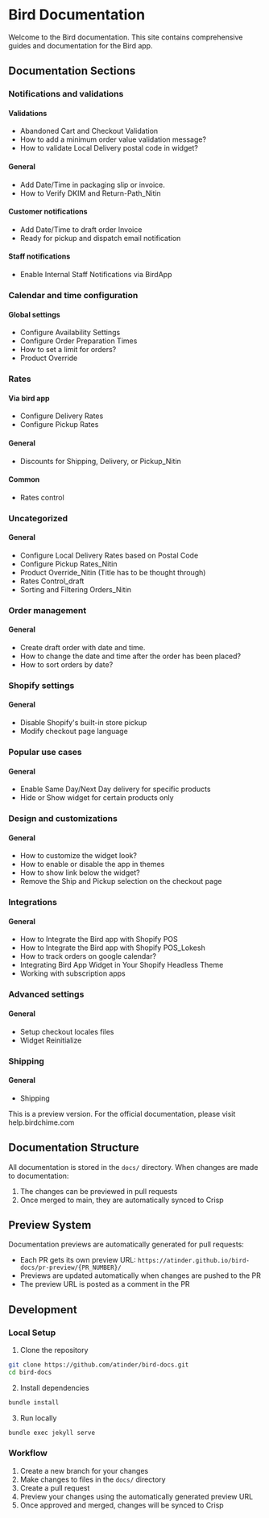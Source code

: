 # Bird Documentation

Welcome to the Bird documentation. This site contains comprehensive guides and documentation for the Bird app.

## Documentation Sections

### Notifications and validations

#### Validations

* Abandoned Cart and Checkout Validation
* How to add a minimum order value validation message?
* How to validate Local Delivery postal code in widget?

#### General

* Add Date/Time in packaging slip or invoice.
* How to Verify DKIM and Return-Path_Nitin

#### Customer notifications

* Add Date/Time to draft order Invoice
* Ready for pickup and dispatch email notification

#### Staff notifications

* Enable Internal Staff Notifications via BirdApp

### Calendar and time configuration

#### Global settings

* Configure Availability Settings
* Configure Order Preparation Times
* How to set a limit for orders?
* Product Override

### Rates

#### Via bird app

* Configure Delivery Rates
* Configure Pickup Rates

#### General

* Discounts for Shipping, Delivery, or Pickup_Nitin

#### Common

* Rates control

### Uncategorized

#### General

* Configure Local Delivery Rates based on Postal Code
* Configure Pickup Rates_Nitin
* Product Override_Nitin (Title has to be thought through)
* Rates Control_draft
* Sorting and Filtering Orders_Nitin

### Order management

#### General

* Create draft order with date and time.
* How to change the date and time after the order has been placed?
* How to sort orders by date?

### Shopify settings

#### General

* Disable Shopify's built-in store pickup
* Modify checkout page language

### Popular use cases

#### General

* Enable Same Day/Next Day delivery for specific products
* Hide or Show widget for certain products only

### Design and customizations

#### General

* How to customize the widget look?
* How to enable or disable the app in themes
* How to show link below the widget?
* Remove the Ship and Pickup selection on the checkout page

### Integrations

#### General

* How to Integrate the Bird app with Shopify POS
* How to Integrate the Bird app with Shopify POS_Lokesh
* How to track orders on google calendar?
* Integrating Bird App Widget in Your Shopify Headless Theme
* Working with subscription apps

### Advanced settings

#### General

* Setup checkout locales files
* Widget Reinitialize

### Shipping

#### General

* Shipping

This is a preview version. For the official documentation, please visit help.birdchime.com

## Documentation Structure

All documentation is stored in the `docs/` directory. When changes are made to documentation:
1. The changes can be previewed in pull requests
2. Once merged to main, they are automatically synced to Crisp

## Preview System

Documentation previews are automatically generated for pull requests:
- Each PR gets its own preview URL: `https://atinder.github.io/bird-docs/pr-preview/{PR_NUMBER}/`
- Previews are updated automatically when changes are pushed to the PR
- The preview URL is posted as a comment in the PR

## Development

### Local Setup

1. Clone the repository
```bash
git clone https://github.com/atinder/bird-docs.git
cd bird-docs
```

2. Install dependencies
```bash
bundle install
```

3. Run locally
```bash
bundle exec jekyll serve
```

### Workflow

1. Create a new branch for your changes
2. Make changes to files in the `docs/` directory
3. Create a pull request
4. Preview your changes using the automatically generated preview URL
5. Once approved and merged, changes will be synced to Crisp 